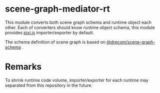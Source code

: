 # scene-graph-mediator-rt

This module converts both scene graph schema and runtime object each other.
Each of converters should know runtime object schema, this module provides [pixi.js](https://github.com/pixijs/pixi.js) importer/exporter by default.

The schema definition of scene graph is based on [@drecom/scene-graph-schema](https://github.com/drecom/scene-graph-schema) .

# Remarks

To shrink runtime code volume, importer/exporter for each runtime may separated from this repository in the future.
